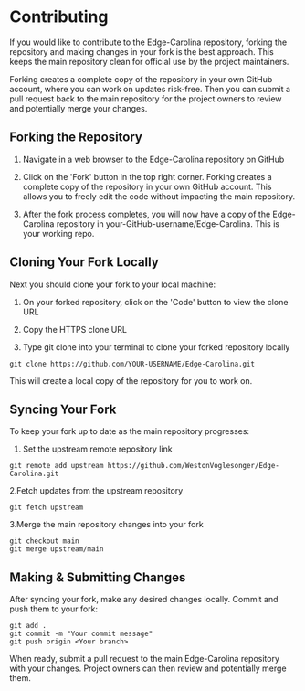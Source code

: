 # Contributing

If you would like to contribute to the Edge-Carolina repository, forking the repository and making changes in your fork is the best approach. This keeps the main repository clean for official use by the project maintainers.

Forking creates a complete copy of the repository in your own GitHub account, where you can work on updates risk-free. Then you can submit a pull request back to the main repository for the project owners to review and potentially merge your changes.

## Forking the Repository

1. Navigate in a web browser to the Edge-Carolina repository on GitHub

2. Click on the 'Fork' button in the top right corner. Forking creates a complete copy of the repository in your own GitHub account. This allows you to freely edit the code without impacting the main repository.

3. After the fork process completes, you will now have a copy of the Edge-Carolina repository in your-GitHub-username/Edge-Carolina. This is your working repo.

## Cloning Your Fork Locally

Next you should clone your fork to your local machine:

1. On your forked repository, click on the 'Code' button to view the clone URL

2. Copy the HTTPS clone URL

3. Type git clone <clone-url> into your terminal to clone your forked repository locally

`git clone https://github.com/YOUR-USERNAME/Edge-Carolina.git`

This will create a local copy of the repository for you to work on.

## Syncing Your Fork

To keep your fork up to date as the main repository progresses:

1. Set the upstream remote repository link

`git remote add upstream https://github.com/WestonVoglesonger/Edge-Carolina.git`

2.Fetch updates from the upstream repository

`git fetch upstream`

3.Merge the main repository changes into your fork

```
git checkout main
git merge upstream/main
```
## Making & Submitting Changes

After syncing your fork, make any desired changes locally. Commit and push them to your fork:

```
git add .
git commit -m "Your commit message"
git push origin <Your branch>
```

When ready, submit a pull request to the main Edge-Carolina repository with your changes. Project owners can then review and potentially merge them.
